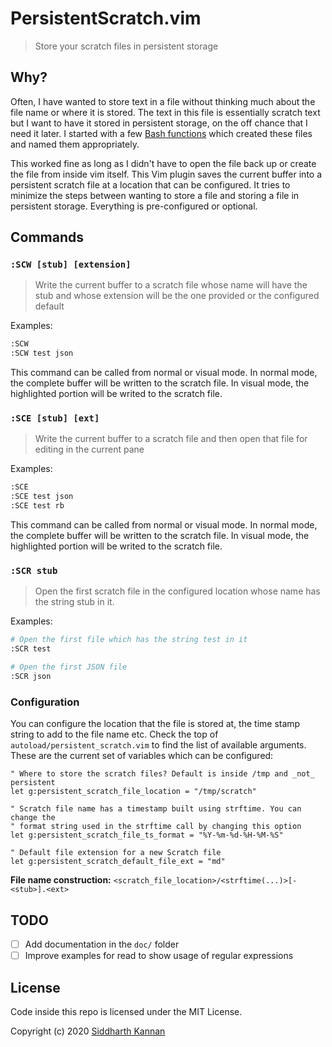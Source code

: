 # PersistentScratch.vim

> Store your scratch files in persistent storage

## Why?

Often, I have wanted to store text in a file without thinking much about the
file name or where it is stored. The text in this file is essentially scratch
text but I want to have it stored in persistent storage, on the off chance that
I need it later. I started with a few [Bash functions][1] which created these files
and named them appropriately.

This worked fine as long as I didn't have to open the file back up or create the
file from inside vim itself. This Vim plugin saves the current buffer into a
persistent scratch file at a location that can be configured. It tries to
minimize the steps between wanting to store a file and storing a file in
persistent storage. Everything is pre-configured or optional.

## Commands

### `:SCW [stub] [extension]`

> Write the current buffer to a scratch file whose name will have the stub and
> whose extension will be the one provided or the configured default

Examples:

```sh
:SCW
:SCW test json
```

This command can be called from normal or visual mode. In normal mode, the
complete buffer will be written to the scratch file. In visual mode, the
highlighted portion will be writed to the scratch file.

### `:SCE [stub] [ext]`

> Write the current buffer to a scratch file and then open that file for editing
> in the current pane

Examples:

```sh
:SCE
:SCE test json
:SCE test rb
```

This command can be called from normal or visual mode. In normal mode, the
complete buffer will be written to the scratch file. In visual mode, the
highlighted portion will be writed to the scratch file.

### `:SCR stub`

> Open the first scratch file in the configured location whose name has the
> string stub in it.

Examples:

```sh
# Open the first file which has the string test in it
:SCR test

# Open the first JSON file
:SCR json
```

### Configuration

You can configure the location that the file is stored at, the time stamp string
to add to the file name etc. Check the top of `autoload/persistent_scratch.vim`
to find the list of available arguments. These are the current set of variables
which can be configured:

```vim
" Where to store the scratch files? Default is inside /tmp and _not_ persistent
let g:persistent_scratch_file_location = "/tmp/scratch"

" Scratch file name has a timestamp built using strftime. You can change the
" format string used in the strftime call by changing this option
let g:persistent_scratch_file_ts_format = "%Y-%m-%d-%H-%M-%S"

" Default file extension for a new Scratch file
let g:persistent_scratch_default_file_ext = "md"
```

**File name construction:** `<scratch_file_location>/<strftime(...)>[-<stub>].<ext>`

## TODO

- [ ] Add documentation in the `doc/` folder
- [ ] Improve examples for read to show usage of regular expressions

## License

Code inside this repo is licensed under the MIT License.

Copyright (c) 2020 [Siddharth Kannan](https://icyflame.github.io)

[1]: https://github.com/icyflame/dotfiles/blob/bf95639f2791127cd58ad5aa55816d2243374d4d/zsh/scratch.zsh#L18
